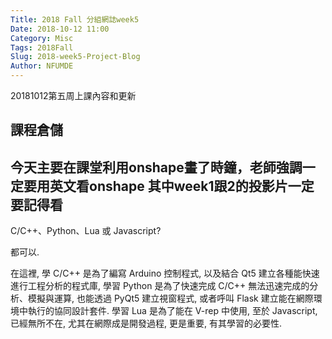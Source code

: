 ```yaml
---
Title: 2018 Fall 分組網誌week5
Date: 2018-10-12 11:00
Category: Misc
Tags: 2018Fall
Slug: 2018-week5-Project-Blog
Author: NFUMDE
---
```


20181012第五周上課內容和更新

<!-- PELICAN_END_SUMMARY -->

課程倉儲
----

今天主要在課堂利用onshape畫了時鐘，老師強調一定要用英文看onshape
其中week1跟2的投影片一定要記得看
----

C/C++、Python、Lua 或 Javascript?

都可以.

在這裡, 學 C/C++ 是為了編寫 Arduino 控制程式, 以及結合 Qt5 建立各種能快速進行工程分析的程式庫, 學習 Python 是為了快速完成 C/C++ 無法迅速完成的分析、模擬與運算, 也能透過 PyQt5 建立視窗程式, 或者呼叫 Flask 建立能在網際環境中執行的協同設計套件. 學習 Lua 是為了能在 V-rep 中使用, 至於 Javascript, 已經無所不在, 尤其在網際成是開發過程, 更是重要, 有其學習的必要性.


